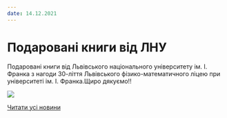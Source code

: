 ```yaml
---
date: 14.12.2021
---
```

# Подаровані книги від ЛНУ

Подаровані книги від Львівського національного університету ім. І. Франка з нагоди 30-ліття Львівського фізико-математичного ліцею при університеті ім. І. Франка.Щиро дякуємо!!

![](/images/blog/подаровані-книги-від-лну/книги.jpg)

[Читати усі новини](/news)
